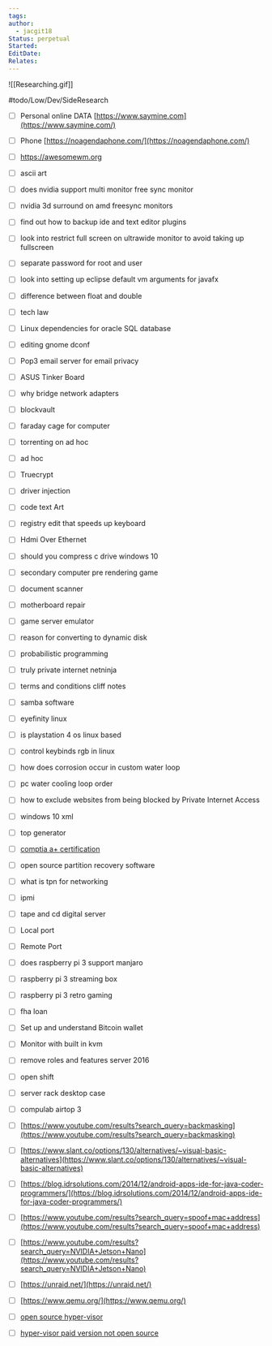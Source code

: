 ```yaml
---
tags: 
author:
  - jacgit18
Status: perpetual
Started: 
EditDate: 
Relates:
---
```

![[Researching.gif]]

#todo/Low/Dev/SideResearch
- [ ] Personal online DATA [https://www.saymine.com](https://www.saymine.com/)  
- [ ] Phone [https://noagendaphone.com/](https://noagendaphone.com/)  
- [ ] https://awesomewm.org
- [ ] ascii art  
- [ ] does nvidia support multi monitor free sync monitor
- [ ] nvidia 3d surround on amd freesync monitors  
- [ ] find out how to backup ide and text editor plugins  
- [ ] look into restrict full screen on ultrawide monitor to avoid taking up fullscreen  
- [ ] separate password for root and user  
- [ ] look into setting up eclipse default vm arguments for javafx  
- [ ] difference between float and double  

- [ ] tech law  
- [ ] Linux dependencies for oracle SQL database  
- [ ] editing gnome dconf  
- [ ] Pop3 email server for email privacy  
- [ ] ASUS Tinker Board  
- [ ] why bridge network adapters  
- [ ] blockvault  
- [ ] faraday cage for computer  
- [ ] torrenting on ad hoc  
- [ ] ad hoc  
- [ ] Truecrypt  
- [ ] driver injection  
- [ ] code text Art  
- [ ] registry edit that speeds up keyboard  
- [ ] Hdmi Over Ethernet  
- [ ] should you compress c drive windows 10  
- [ ] secondary computer pre rendering game  
- [ ] document scanner  
- [ ] motherboard repair  
- [ ] game server emulator  
- [ ] reason for converting to dynamic disk  
- [ ] probabilistic programming  
- [ ] truly private internet netninja  
- [ ] terms and conditions cliff notes  
- [ ] samba software  
- [ ] eyefinity linux  
- [ ] is playstation 4 os linux based  
- [ ] control keybinds rgb in linux  
- [ ] how does corrosion occur in custom water loop  
- [ ] pc water cooling loop order  
- [ ] how to exclude websites from being blocked by Private Internet Access  
- [ ] windows 10 xml  
- [ ] top generator  
- [ ] [comptia a+ certification](https://certification.comptia.org/certifications/a)  
- [ ] open source partition recovery software  
- [ ] what is tpn for networking  
- [ ] ipmi  
- [ ] tape and cd digital server  
- [ ] Local port  
- [ ] Remote Port  
- [ ] does raspberry pi 3 support manjaro  
- [ ] raspberry pi 3 streaming box  
- [ ] raspberry pi 3 retro gaming  
- [ ] fha loan  
- [ ] Set up and understand Bitcoin wallet  
- [ ] Monitor with built in kvm  
- [ ] remove roles and features server 2016  
- [ ] open shift  
- [ ] server rack desktop case  
- [ ] compulab airtop 3  
- [ ] [https://www.youtube.com/results?search_query=backmasking](https://www.youtube.com/results?search_query=backmasking) 
- [ ] [https://www.slant.co/options/130/alternatives/~visual-basic-alternatives](https://www.slant.co/options/130/alternatives/~visual-basic-alternatives)  
- [ ] [https://blog.idrsolutions.com/2014/12/android-apps-ide-for-java-coder-programmers/](https://blog.idrsolutions.com/2014/12/android-apps-ide-for-java-coder-programmers/)  
- [ ] [https://www.youtube.com/results?search_query=spoof+mac+address](https://www.youtube.com/results?search_query=spoof+mac+address)  
- [ ] [https://www.youtube.com/results?search_query=NVIDIA+Jetson+Nano](https://www.youtube.com/results?search_query=NVIDIA+Jetson+Nano) 
- [ ] [https://unraid.net/](https://unraid.net/)  
- [ ] [https://www.qemu.org/](https://www.qemu.org/)  
- [ ] [open source hyper-visor  ](https://xcp-ng.org/)
- [ ] [hyper-visor paid version not open source  ](https://www.citrix.com/products/citrix-hypervisor/)
